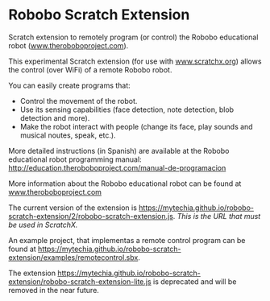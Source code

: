 # Robobo Scratch Extension
Scratch extension to remotely program (or control) the Robobo educational robot (www.theroboboproject.com).

This experimental Scratch extension (for use with www.scratchx.org) allows the control (over WiFi) of a remote Robobo robot.

You can easily create programs that:
- Control the movement of the robot.
- Use its sensing capabilities  (face detection, note detection, blob detection and more).
- Make the robot interact with people (change its face, play sounds and musical noutes, speak, etc.).

More detailed instructions (in Spanish) are available at the Robobo educational robot programming manual: http://education.theroboboproject.com/manual-de-programacion

More information about the Robobo educational robot can be found at www.theroboboproject.com

The current version of the extension is https://mytechia.github.io/robobo-scratch-extension/2/robobo-scratch-extension.js. *This is the URL that must be used in ScratchX.*

An example project, that implementas a remote control program can be found at https://mytechia.github.io/robobo-scratch-extension/examples/remotecontrol.sbx.

The extension https://mytechia.github.io/robobo-scratch-extension/robobo-scratch-extension-lite.js is deprecated and will be removed in the near future.
